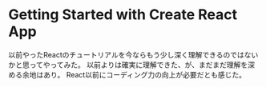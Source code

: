 # Getting Started with Create React App
以前やったReactのチュートリアルを今ならもう少し深く理解できるのではないかと思ってやってみた。
以前よりは確実に理解できた、が、まだまだ理解を深める余地はあり。
React以前にコーディング力の向上が必要だとも感じた。
